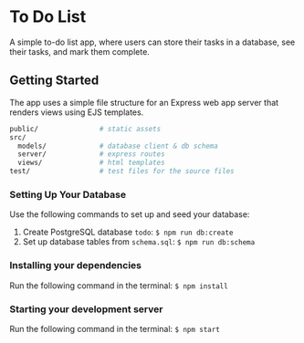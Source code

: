 # To Do List

A simple to-do list app, where users can store their tasks in a database, see their tasks, and mark them complete.

## Getting Started

The app uses a simple file structure for an Express web app server that renders views using EJS templates.

```sh
public/               # static assets
src/
  models/             # database client & db schema
  server/             # express routes
  views/              # html templates
test/                 # test files for the source files
```

### Setting Up Your Database

Use the following commands to set up and seed your database:

1. Create PostgreSQL database `todo`: `$ npm run db:create`
2. Set up database tables from `schema.sql`: `$ npm run db:schema`

### Installing your dependencies

Run the following command in the terminal:
`$ npm install`

### Starting your development server

Run the following command in the terminal:
`$ npm start`
